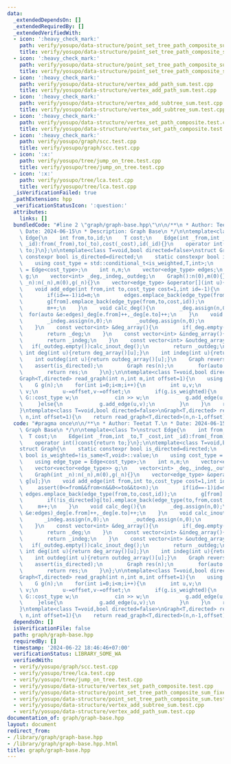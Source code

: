 ```yaml
---
data:
  _extendedDependsOn: []
  _extendedRequiredBy: []
  _extendedVerifiedWith:
  - icon: ':heavy_check_mark:'
    path: verify/yosupo/data-structure/point_set_tree_path_composite_sum.test.cpp
    title: verify/yosupo/data-structure/point_set_tree_path_composite_sum.test.cpp
  - icon: ':heavy_check_mark:'
    path: verify/yosupo/data-structure/point_set_tree_path_composite_sum_fixed_root.test.cpp
    title: verify/yosupo/data-structure/point_set_tree_path_composite_sum_fixed_root.test.cpp
  - icon: ':heavy_check_mark:'
    path: verify/yosupo/data-structure/vertex_add_path_sum.test.cpp
    title: verify/yosupo/data-structure/vertex_add_path_sum.test.cpp
  - icon: ':heavy_check_mark:'
    path: verify/yosupo/data-structure/vertex_add_subtree_sum.test.cpp
    title: verify/yosupo/data-structure/vertex_add_subtree_sum.test.cpp
  - icon: ':heavy_check_mark:'
    path: verify/yosupo/data-structure/vertex_set_path_composite.test.cpp
    title: verify/yosupo/data-structure/vertex_set_path_composite.test.cpp
  - icon: ':heavy_check_mark:'
    path: verify/yosupo/graph/scc.test.cpp
    title: verify/yosupo/graph/scc.test.cpp
  - icon: ':x:'
    path: verify/yosupo/tree/jump_on_tree.test.cpp
    title: verify/yosupo/tree/jump_on_tree.test.cpp
  - icon: ':x:'
    path: verify/yosupo/tree/lca.test.cpp
    title: verify/yosupo/tree/lca.test.cpp
  _isVerificationFailed: true
  _pathExtension: hpp
  _verificationStatusIcon: ':question:'
  attributes:
    links: []
  bundledCode: "#line 2 \"graph/graph-base.hpp\"\n\n/**\n * Author: Teetat T.\n *\
    \ Date: 2024-06-15\n * Description: Graph Base\n */\n\ntemplate<class T>\nstruct\
    \ Edge{\n    int from,to,id;\n    T cost;\n    Edge(int _from,int _to,T _cost,int\
    \ _id):from(_from),to(_to),cost(_cost),id(_id){}\n    operator int()const{return\
    \ to;}\n};\n\ntemplate<class T=void,bool directed=false>\nstruct Graph{\n    static\
    \ constexpr bool is_directed=directed;\n    static constexpr bool is_weighted=!is_same<T,void>::value;\n\
    \    using cost_type = std::conditional_t<is_weighted,T,int>;\n    using edge_type\
    \ = Edge<cost_type>;\n    int n,m;\n    vector<edge_type> edges;\n    vector<vector<edge_type>>\
    \ g;\n    vector<int> _deg,_indeg,_outdeg;\n    Graph():n(0),m(0){}\n    Graph(int\
    \ _n):n(_n),m(0),g(_n){}\n    vector<edge_type> &operator[](int u){return g[u];}\n\
    \    void add_edge(int from,int to,cost_type cost=1,int id=-1){\n        assert(0<=from&&from<n&&0<=to&&to<n);\n\
    \        if(id==-1)id=m;\n        edges.emplace_back(edge_type(from,to,cost,id));\n\
    \        g[from].emplace_back(edge_type(from,to,cost,id));\n        if(!is_directed)g[to].emplace_back(edge_type(to,from,cost,id));\n\
    \        m++;\n    }\n    void calc_deg(){\n        _deg.assign(n,0);\n      \
    \  for(auto &e:edges)_deg[e.from]++,_deg[e.to]++;\n    }\n    void calc_inout_deg(){\n\
    \        _indeg.assign(n,0);\n        _outdeg.assign(n,0);\n        for(auto &e:edges)_outdeg[e.from]++,_indeg[e.to]++;\n\
    \    }\n    const vector<int> &deg_array(){\n        if(_deg.empty())calc_deg();\n\
    \        return _deg;\n    }\n    const vector<int> &indeg_array(){\n        if(_indeg.empty())calc_inout_deg();\n\
    \        return _indeg;\n    }\n    const vector<int> &outdeg_array(){\n     \
    \   if(_outdeg.empty())calc_inout_deg();\n        return _outdeg;\n    }\n   \
    \ int deg(int u){return deg_array()[u];}\n    int indeg(int u){return indeg_array()[u];}\n\
    \    int outdeg(int u){return outdeg_array()[u];}\n    Graph reverse(){\n    \
    \    assert(is_directed);\n        Graph res(n);\n        for(auto &e:edges)res.add_edge(e.to,e.from,e.cost,e.id);\n\
    \        return res;\n    }\n};\n\ntemplate<class T=void,bool directed=false>\n\
    Graph<T,directed> read_graph(int n,int m,int offset=1){\n    using G = Graph<T,directed>;\n\
    \    G g(n);\n    for(int i=0;i<m;i++){\n        int u,v;\n        cin >> u >>\
    \ v;\n        u-=offset,v-=offset;\n        if(g.is_weighted){\n            typename\
    \ G::cost_type w;\n            cin >> w;\n            g.add_edge(u,v,w);\n   \
    \     }else{\n            g.add_edge(u,v);\n        }\n    }\n    return g;\n\
    }\ntemplate<class T=void,bool directed=false>\nGraph<T,directed> read_tree(int\
    \ n,int offset=1){\n    return read_graph<T,directed>(n,n-1,offset);\n}\n\n"
  code: "#pragma once\n\n/**\n * Author: Teetat T.\n * Date: 2024-06-15\n * Description:\
    \ Graph Base\n */\n\ntemplate<class T>\nstruct Edge{\n    int from,to,id;\n  \
    \  T cost;\n    Edge(int _from,int _to,T _cost,int _id):from(_from),to(_to),cost(_cost),id(_id){}\n\
    \    operator int()const{return to;}\n};\n\ntemplate<class T=void,bool directed=false>\n\
    struct Graph{\n    static constexpr bool is_directed=directed;\n    static constexpr\
    \ bool is_weighted=!is_same<T,void>::value;\n    using cost_type = std::conditional_t<is_weighted,T,int>;\n\
    \    using edge_type = Edge<cost_type>;\n    int n,m;\n    vector<edge_type> edges;\n\
    \    vector<vector<edge_type>> g;\n    vector<int> _deg,_indeg,_outdeg;\n    Graph():n(0),m(0){}\n\
    \    Graph(int _n):n(_n),m(0),g(_n){}\n    vector<edge_type> &operator[](int u){return\
    \ g[u];}\n    void add_edge(int from,int to,cost_type cost=1,int id=-1){\n   \
    \     assert(0<=from&&from<n&&0<=to&&to<n);\n        if(id==-1)id=m;\n       \
    \ edges.emplace_back(edge_type(from,to,cost,id));\n        g[from].emplace_back(edge_type(from,to,cost,id));\n\
    \        if(!is_directed)g[to].emplace_back(edge_type(to,from,cost,id));\n   \
    \     m++;\n    }\n    void calc_deg(){\n        _deg.assign(n,0);\n        for(auto\
    \ &e:edges)_deg[e.from]++,_deg[e.to]++;\n    }\n    void calc_inout_deg(){\n \
    \       _indeg.assign(n,0);\n        _outdeg.assign(n,0);\n        for(auto &e:edges)_outdeg[e.from]++,_indeg[e.to]++;\n\
    \    }\n    const vector<int> &deg_array(){\n        if(_deg.empty())calc_deg();\n\
    \        return _deg;\n    }\n    const vector<int> &indeg_array(){\n        if(_indeg.empty())calc_inout_deg();\n\
    \        return _indeg;\n    }\n    const vector<int> &outdeg_array(){\n     \
    \   if(_outdeg.empty())calc_inout_deg();\n        return _outdeg;\n    }\n   \
    \ int deg(int u){return deg_array()[u];}\n    int indeg(int u){return indeg_array()[u];}\n\
    \    int outdeg(int u){return outdeg_array()[u];}\n    Graph reverse(){\n    \
    \    assert(is_directed);\n        Graph res(n);\n        for(auto &e:edges)res.add_edge(e.to,e.from,e.cost,e.id);\n\
    \        return res;\n    }\n};\n\ntemplate<class T=void,bool directed=false>\n\
    Graph<T,directed> read_graph(int n,int m,int offset=1){\n    using G = Graph<T,directed>;\n\
    \    G g(n);\n    for(int i=0;i<m;i++){\n        int u,v;\n        cin >> u >>\
    \ v;\n        u-=offset,v-=offset;\n        if(g.is_weighted){\n            typename\
    \ G::cost_type w;\n            cin >> w;\n            g.add_edge(u,v,w);\n   \
    \     }else{\n            g.add_edge(u,v);\n        }\n    }\n    return g;\n\
    }\ntemplate<class T=void,bool directed=false>\nGraph<T,directed> read_tree(int\
    \ n,int offset=1){\n    return read_graph<T,directed>(n,n-1,offset);\n}\n\n"
  dependsOn: []
  isVerificationFile: false
  path: graph/graph-base.hpp
  requiredBy: []
  timestamp: '2024-06-22 18:46:46+07:00'
  verificationStatus: LIBRARY_SOME_WA
  verifiedWith:
  - verify/yosupo/graph/scc.test.cpp
  - verify/yosupo/tree/lca.test.cpp
  - verify/yosupo/tree/jump_on_tree.test.cpp
  - verify/yosupo/data-structure/vertex_set_path_composite.test.cpp
  - verify/yosupo/data-structure/point_set_tree_path_composite_sum_fixed_root.test.cpp
  - verify/yosupo/data-structure/point_set_tree_path_composite_sum.test.cpp
  - verify/yosupo/data-structure/vertex_add_subtree_sum.test.cpp
  - verify/yosupo/data-structure/vertex_add_path_sum.test.cpp
documentation_of: graph/graph-base.hpp
layout: document
redirect_from:
- /library/graph/graph-base.hpp
- /library/graph/graph-base.hpp.html
title: graph/graph-base.hpp
---
```

